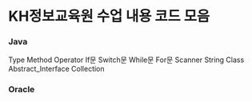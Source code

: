 # KH정보교육원 수업 내용 코드 모음


### Java
Type
Method
Operator
If문
Switch문
While문
For문
Scanner
String
Class
Abstract_Interface
Collection


### Oracle


### 
